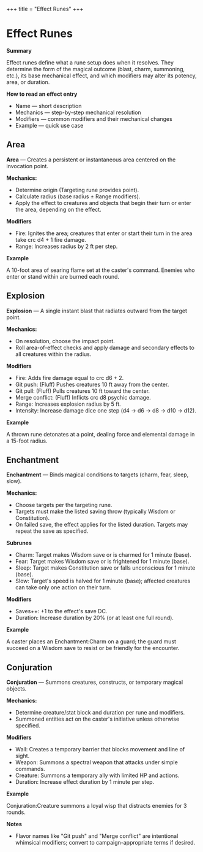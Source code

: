 +++
title = "Effect Runes"
+++

# Effect Runes

**Summary**

Effect runes define what a rune setup does when it resolves. They determine the form of the magical outcome (blast, charm, summoning, etc.), its base mechanical effect, and which modifiers may alter its potency, area, or duration.

**How to read an effect entry**

- Name — short description
- Mechanics — step-by-step mechanical resolution
- Modifiers — common modifiers and their mechanical changes
- Example — quick use case

## Area

**Area** — Creates a persistent or instantaneous area centered on the invocation point.

**Mechanics:**

- Determine origin (Targeting rune provides point).
- Calculate radius (base radius ± Range modifiers).
- Apply the effect to creatures and objects that begin their turn or enter the area, depending on the effect.

**Modifiers**

- Fire: Ignites the area; creatures that enter or start their turn in the area take crc d4 + 1 fire damage.
- Range: Increases radius by 2 ft per step.

**Example**

A 10-foot area of searing flame set at the caster's command. Enemies who enter or stand within are burned each round.

## Explosion

**Explosion** — A single instant blast that radiates outward from the target point.

**Mechanics:**

- On resolution, choose the impact point.
- Roll area-of-effect checks and apply damage and secondary effects to all creatures within the radius.

**Modifiers**

- Fire: Adds fire damage equal to crc d6 + 2.
- Git push: (Fluff) Pushes creatures 10 ft away from the center.
- Git pull: (Fluff) Pulls creatures 10 ft toward the center.
- Merge conflict: (Fluff) Inflicts crc d8 psychic damage.
- Range: Increases explosion radius by 5 ft.
- Intensity: Increase damage dice one step (d4 → d6 → d8 → d10 → d12).

**Example**

A thrown rune detonates at a point, dealing force and elemental damage in a 15-foot radius.

## Enchantment

**Enchantment** — Binds magical conditions to targets (charm, fear, sleep, slow).

**Mechanics:**

- Choose targets per the targeting rune.
- Targets must make the listed saving throw (typically Wisdom or Constitution).
- On failed save, the effect applies for the listed duration. Targets may repeat the save as specified.

**Subrunes**

- Charm: Target makes Wisdom save or is charmed for 1 minute (base).
- Fear: Target makes Wisdom save or is frightened for 1 minute (base).
- Sleep: Target makes Constitution save or falls unconscious for 1 minute (base).
- Slow: Target's speed is halved for 1 minute (base); affected creatures can take only one action on their turn.

**Modifiers**

- Saves++: +1 to the effect's save DC.
- Duration: Increase duration by 20% (or at least one full round).

**Example**

A caster places an Enchantment:Charm on a guard; the guard must succeed on a Wisdom save to resist or be friendly for the encounter.

## Conjuration

**Conjuration** — Summons creatures, constructs, or temporary magical objects.

**Mechanics:**

- Determine creature/stat block and duration per rune and modifiers.
- Summoned entities act on the caster's initiative unless otherwise specified.

**Modifiers**

- Wall: Creates a temporary barrier that blocks movement and line of sight.
- Weapon: Summons a spectral weapon that attacks under simple commands.
- Creature: Summons a temporary ally with limited HP and actions.
- Duration: Increase effect duration by 1 minute per step.

**Example**

Conjuration:Creature summons a loyal wisp that distracts enemies for 3 rounds.

**Notes**

- Flavor names like "Git push" and "Merge conflict" are intentional whimsical modifiers; convert to campaign-appropriate terms if desired.
